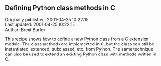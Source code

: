 ## Defining Python class methods in C  
Originally published: 2001-04-25 10:22:15  
Last updated: 2001-04-25 10:22:15  
Author: Brent Burley  
  
This recipe shows how to define a new Python class from a C extension module.  The class methods are implemented
in C, but the class can still be instantiated, extended, subclassed, etc. from Python.  The same technique can also
be used to extend an existing Python class with methods written in C.